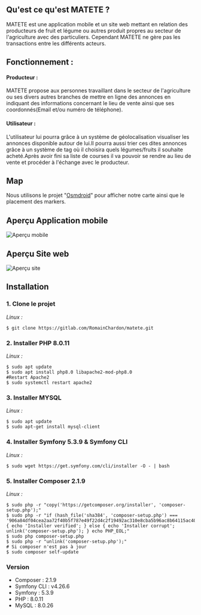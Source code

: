 ## Qu'est ce qu'est MATETE ?

MATETE est une application mobile et un site web mettant en relation des producteurs de fruit et légume ou autres produit propres au secteur de l'agriculture avec des particuliers. Cependant MATETE ne gère pas les transactions entre les différents acteurs.

## Fonctionnement :
#### Producteur :
MATETE propose aux personnes travaillant dans le secteur de l'agriculture ou ses divers autres branches de mettre en ligne des annonces en indiquant des informations concernant le lieu de vente ainsi que ses coordonnés(Email et/ou numéro de téléphone).
#### Utilisateur :
 L'utilisateur lui pourra grâce à un système de géolocalisation visualiser les annonces disponible autour de lui.Il pourra aussi trier ces dites annonces grâce à un système de tag où il choisira quels légumes/fruits il souhaite acheté.Après avoir fini sa liste de courses il va pouvoir se rendre au lieu de vente et procéder à l'échange avec le producteur.

## Map
Nous utilisons le projet "[Osmdroid](https://github.com/osmdroid/osmdroid)" pour afficher notre carte ainsi que le placement des markers.

## Aperçu Application mobile
![Aperçu mobile](uc.png)
## Aperçu Site web
![Aperçu site](uc.png)

## Installation
### 1. Clone le projet
_Linux :_
```shell
$ git clone https://gitlab.com/RomainChardon/matete.git
```` 

### 2. Installer PHP 8.0.11
_Linux :_
```shell
$ sudo apt update
$ sudo apt install php8.0 libapache2-mod-php8.0
#Restart Apache2
$ sudo systemctl restart apache2
```

### 3. Installer MYSQL
_Linux :_
```shell
$ sudo apt update
$ sudo apt-get install mysql-client
```

### 4. Installer Symfony 5.3.9 & Symfony CLI
_Linux :_
```shell
$ sudo wget https://get.symfony.com/cli/installer -O - | bash
```

### 5. Installer Composer 2.1.9
_Linux :_
```shell
$ sudo php -r "copy('https://getcomposer.org/installer', 'composer-setup.php');"
$ sudo php -r "if (hash_file('sha384', 'composer-setup.php') === '906a84df04cea2aa72f40b5f787e49f22d4c2f19492ac310e8cba5b96ac8b64115ac402c8cd292b8a03482574915d1a8') { echo 'Installer verified'; } else { echo 'Installer corrupt'; unlink('composer-setup.php'); } echo PHP_EOL;"
$ sudo php composer-setup.php
$ sudo php -r "unlink('composer-setup.php');"
# Si composer n'est pas à jour
$ sudo composer self-update
```

### Version 
- Composer : 2.1.9
- Symfony CLI : v4.26.6
- Symfony : 5.3.9
- PHP : 8.0.11
- MySQL : 8.0.26
